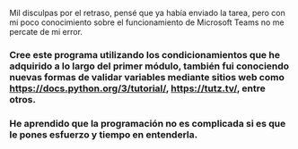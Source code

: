 Mil disculpas por el retraso, pensé que ya había enviado la tarea, pero con mi poco conocimiento sobre el funcionamiento de Microsoft Teams no me percate de mi error.

### Cree este programa utilizando los condicionamientos que he adquirido a lo largo del primer módulo, también fui conociendo nuevas formas de validar variables mediante sitios web como https://docs.python.org/3/tutorial/, https://tutz.tv/, entre otros.
### He aprendido que la programación no es complicada si es que le pones esfuerzo y tiempo en entenderla.
